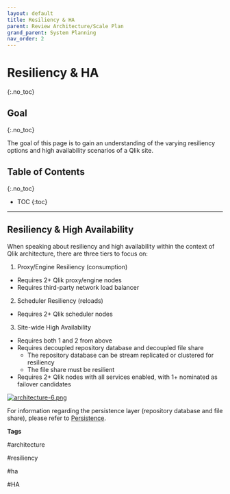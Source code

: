 ```yaml
---
layout: default
title: Resiliency & HA
parent: Review Architecture/Scale Plan
grand_parent: System Planning
nav_order: 2
---
```


# Resiliency & HA
{:.no_toc}

## Goal
{:.no_toc}

The goal of this page is to gain an understanding of the varying resiliency options and high availability scenarios of a Qlik site.

## Table of Contents
{:.no_toc}

* TOC
{:toc}

-------------------------

## Resiliency & High Availability

When speaking about resiliency and high availability within the context of Qlik architecture, there are three tiers to focus on:

1. Proxy/Engine Resiliency (consumption)
  - Requires 2+ Qlik proxy/engine nodes
  - Requires third-party network load balancer
  
2. Scheduler Resiliency (reloads)
  - Requires 2+ Qlik scheduler nodes
  
3. Site-wide High Availability
  - Requires both 1 and 2 from above
  - Requires decoupled repository database and decoupled file share
    - The repository database can be stream replicated or clustered for resiliency
    - The file share must be resilient
  - Requires 2+ Qlik nodes with all services enabled, with 1+ nominated as failover candidates
  
[![architecture-6.png](images/architecture-6.png)](https://raw.githubusercontent.com/qs-admin-guide/qs-admin-playbook/master/docs/system_planning/review_architecture_scale_plan/images/architecture-6.png)

For information regarding the persistence layer (repository database and file share), please refer to [Persistence](https://help.qlik.com/en-US/sense-admin/Subsystems/DeployAdministerQSE/Content/Sense_DeployAdminister/QSEoW/Deploy_QSEoW/Persistence.htm).

**Tags**

#architecture

#resiliency

#ha

#HA

&nbsp;